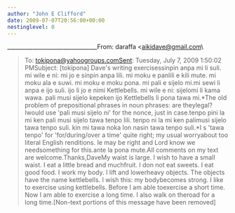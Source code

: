 ```yaml
---
author: "John E Clifford"
date: 2009-07-07T20:56:00+00:00
nestinglevel: 0
---
```

\_\_\_\_\_\_\_\_\_\_\_\_\_\_\_\_\_\_\_\_\_\_\_\_\_\_\_\_\_\_\_\_From: daraffa <[aikidave@gmail.com](mailto://aikidave@gmail.com)\
>To: [tokipona@yahoogroups.comSent](mailto://tokipona@yahoogroups.comSent): Tuesday, July 7, 2009 1:50:02 PMSubject: \[tokipona\] Dave's writing exercisessinpin anpa mi li suli. mi wile e ni: mi jo e sinpin anpa lili. mi moku e panlili e kili mute. mi moku ala e suwi. mi moku e moku pona. mi pali e sijelo mi.mi sewi li anpa e ijo suli. ijo li jo e nimi Kettlebells. mi wile e ni: sijelomi li kama wawa. pali musi sijelo kepeken ijo Kettlebells li pona tawa mi.\*The old problem of prepositional phrases in noun phrases: are theylegal? Iwould use 'pali musi sijelo ni' for the nonce, just in case.tenpo pini la mi ken pali musi sijelo tawa tenpo lili. tenpo ni la mi ken palimusi sijelo tawa tenpo suli. kin mi tawa noka lon nasin tawa tenpo suli.\*I s 'tawa tenpo' for 'for/during/over a time' quite right; my usual worryabout too literal English renditions. Ie may be right and Lord know we needsomething for this.ante la pona mute.All comments on my text are welcome.Thanks,DaveMy waist is large. I wish to have a small waist. I eat a little bread and muchfruit. I don not eat sweets. I eat good food. I work my body. I lift and lowerheavy objects. The objects have the name kettlebells. I wish this: my bodybecomes strong. I like to exercise using kettlebells. Before I am able toexercise a short time. Now I am able to exercise a long time. I also walk on theroad for a long time.\[Non-text portions of this message have been removed\]